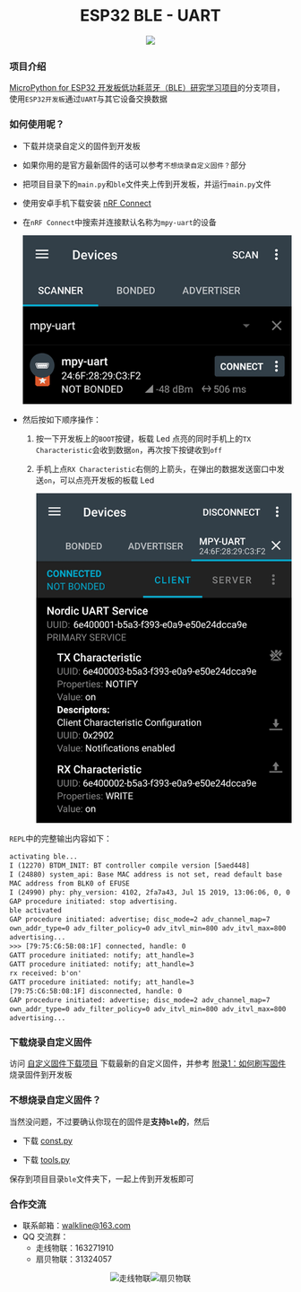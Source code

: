 <h1 align="center">ESP32 BLE - UART</h1>

<p align="center"><img src="https://img.shields.io/badge/Licence-MIT-green.svg?style=for-the-badge" /></p>

### 项目介绍

[MicroPython for ESP32 开发板低功耗蓝牙（BLE）研究学习项目](https://gitee.com/walkline/esp32-ble)的分支项目，使用`ESP32开发板`通过`UART`与其它设备交换数据

### 如何使用呢？

* 下载并烧录自定义的固件到开发板
* 如果你用的是官方最新固件的话可以参考`不想烧录自定义固件？`部分
* 把项目目录下的`main.py`和`ble`文件夹上传到开发板，并运行`main.py`文件
* 使用安卓手机下载安装 [nRF Connect](https://github.com/NordicSemiconductor/Android-nRF-Connect/releases)
* 在`nRF Connect`中搜索并连接默认名称为`mpy-uart`的设备

	![](images/Scanner.png)

* 然后按如下顺序操作：
	1. 按一下开发板上的`BOOT`按键，板载 Led 点亮的同时手机上的`TX Characteristic`会收到数据`on`，再次按下按键收到`off`
	2. 手机上点`RX Characteristic`右侧的上箭头，在弹出的数据发送窗口中发送`on`，可以点亮开发板的板载 Led

		![](images/Devices.png)

`REPL`中的完整输出内容如下：
```docs
activating ble...
I (12270) BTDM_INIT: BT controller compile version [5aed448]
I (24880) system_api: Base MAC address is not set, read default base MAC address from BLK0 of EFUSE
I (24990) phy: phy_version: 4102, 2fa7a43, Jul 15 2019, 13:06:06, 0, 0
GAP procedure initiated: stop advertising.
ble activated
GAP procedure initiated: advertise; disc_mode=2 adv_channel_map=7 own_addr_type=0 adv_filter_policy=0 adv_itvl_min=800 adv_itvl_max=800
advertising...
>>> [79:75:C6:5B:08:1F] connected, handle: 0
GATT procedure initiated: notify; att_handle=3
GATT procedure initiated: notify; att_handle=3
rx received: b'on'
GATT procedure initiated: notify; att_handle=3
[79:75:C6:5B:08:1F] disconnected, handle: 0
GAP procedure initiated: advertise; disc_mode=2 adv_channel_map=7 own_addr_type=0 adv_filter_policy=0 adv_itvl_min=800 adv_itvl_max=800
advertising...
```

### 下载烧录自定义固件

访问 [自定义固件下载项目](https://gitee.com/walkline/esp32_firmware) 下载最新的自定义固件，并参考 [附录1：如何刷写固件](https://gitee.com/walkline/esp32_firmware#%E9%99%84%E5%BD%951%E5%A6%82%E4%BD%95%E5%88%B7%E5%86%99%E5%9B%BA%E4%BB%B6) 烧录固件到开发板

### 不想烧录自定义固件？

当然没问题，不过要确认你现在的固件是**支持`ble`的**，然后

* 下载 [const.py](https://gitee.com/walkline/micropython-beacon-library/raw/master/ble/const.py)

* 下载 [tools.py](https://gitee.com/walkline/micropython-beacon-library/raw/master/ble/tools.py)

保存到项目目录`ble`文件夹下，一起上传到开发板即可

### 合作交流

* 联系邮箱：<walkline@163.com>
* QQ 交流群：
    * 走线物联：163271910
    * 扇贝物联：31324057

<p align="center"><img src="https://gitee.com/walkline/WeatherStation/raw/docs/images/qrcode_walkline.png" width="300px" alt="走线物联"><img src="https://gitee.com/walkline/WeatherStation/raw/docs/images/qrcode_bigiot.png" width="300px" alt="扇贝物联"></p>
